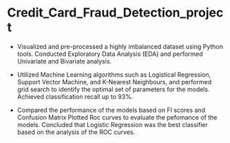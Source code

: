 # Credit_Card_Fraud_Detection_project

- Visualized and pre-processed a highly imbalanced dataset using Python tools. Conducted Exploratory Data Analysis (EDA) and performed Univariate and Bivariate analysis.

- Utilized Machine Learning algorithms such as Logistical Regression, Support Vector Machine, and K-Nearest Neighbours, and performed grid search to identify the optimal set of parameters for the models. Achieved 
  classification recall up to 93%.
   
- Compared the performance of the models based on Fl scores and Confusion Matrix Plotted Roc curves to evaluate the pefomance of the models. Concluded that Logistic Regression was the best classifier based on the 
  analysis of the ROC curves.
